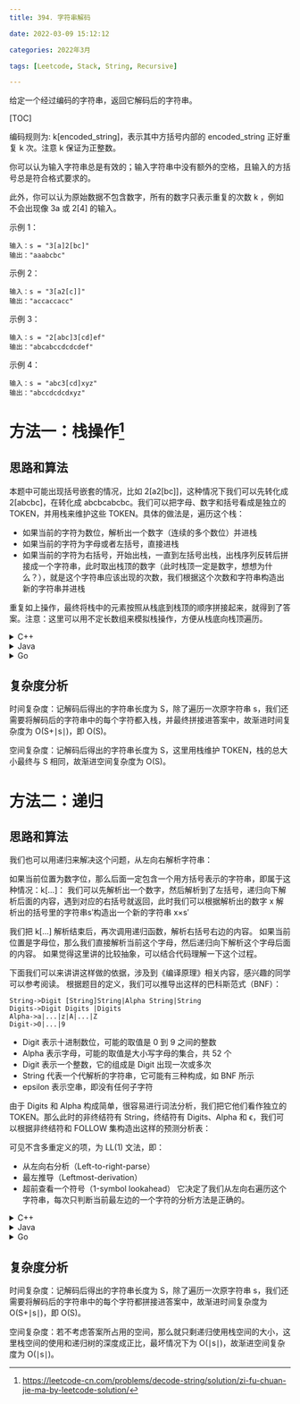 ```yaml
---
title: 394. 字符串解码

date: 2022-03-09 15:12:12  

categories: 2022年3月

tags: [Leetcode, Stack, String, Recursive]

---
```


给定一个经过编码的字符串，返回它解码后的字符串。

<!-- more -->

[TOC]


编码规则为: k[encoded_string]，表示其中方括号内部的 encoded_string 正好重复 k 次。注意 k 保证为正整数。

你可以认为输入字符串总是有效的；输入字符串中没有额外的空格，且输入的方括号总是符合格式要求的。

此外，你可以认为原始数据不包含数字，所有的数字只表示重复的次数 k ，例如不会出现像 3a 或 2[4] 的输入。



示例 1：

    输入：s = "3[a]2[bc]"
    输出："aaabcbc"
示例 2：

    输入：s = "3[a2[c]]"
    输出："accaccacc"
示例 3：

    输入：s = "2[abc]3[cd]ef"
    输出："abcabccdcdcdef"
示例 4：

    输入：s = "abc3[cd]xyz"
    输出："abccdcdcdxyz"


# 方法一：栈操作[^1]

## 思路和算法

本题中可能出现括号嵌套的情况，比如 2[a2[bc]]，这种情况下我们可以先转化成 2[abcbc]，在转化成 abcbcabcbc。我们可以把字母、数字和括号看成是独立的 TOKEN，并用栈来维护这些 TOKEN。具体的做法是，遍历这个栈：

- 如果当前的字符为数位，解析出一个数字（连续的多个数位）并进栈
- 如果当前的字符为字母或者左括号，直接进栈
- 如果当前的字符为右括号，开始出栈，一直到左括号出栈，出栈序列反转后拼接成一个字符串，此时取出栈顶的数字（此时栈顶一定是数字，想想为什么？），就是这个字符串应该出现的次数，我们根据这个次数和字符串构造出新的字符串并进栈

重复如上操作，最终将栈中的元素按照从栈底到栈顶的顺序拼接起来，就得到了答案。注意：这里可以用不定长数组来模拟栈操作，方便从栈底向栈顶遍历。

<details>
    <summary>C++</summary>
    
```
class Solution {
public:
    string getDigits(string &s, size_t &ptr) {
        string ret = "";
        while (isdigit(s[ptr])) {
            ret.push_back(s[ptr++]);
        }
        return ret;
    }

    string getString(vector <string> &v) {
        string ret;
        for (const auto &s: v) {
            ret += s;
        }
        return ret;
    }

    string decodeString(string s) {
        vector <string> stk;
        size_t ptr = 0;

        while (ptr < s.size()) {
            char cur = s[ptr];
            if (isdigit(cur)) {
                // 获取一个数字并进栈
                string digits = getDigits(s, ptr);
                stk.push_back(digits);
            } else if (isalpha(cur) || cur == '[') {
                // 获取一个字母并进栈
                stk.push_back(string(1, s[ptr++])); 
            } else {
                ++ptr;
                vector <string> sub;
                while (stk.back() != "[") {
                    sub.push_back(stk.back());
                    stk.pop_back();
                }
                reverse(sub.begin(), sub.end());
                // 左括号出栈
                stk.pop_back();
                // 此时栈顶为当前 sub 对应的字符串应该出现的次数
                int repTime = stoi(stk.back()); 
                stk.pop_back();
                string t, o = getString(sub);
                // 构造字符串
                while (repTime--) t += o; 
                // 将构造好的字符串入栈
                stk.push_back(t);
            }
        }

        return getString(stk);
    }
};

```
</details>

<details>
    <summary>Java</summary>
    
```
class Solution {
    int ptr;

    public String decodeString(String s) {
        LinkedList<String> stk = new LinkedList<String>();
        ptr = 0;

        while (ptr < s.length()) {
            char cur = s.charAt(ptr);
            if (Character.isDigit(cur)) {
                // 获取一个数字并进栈
                String digits = getDigits(s);
                stk.addLast(digits);
            } else if (Character.isLetter(cur) || cur == '[') {
                // 获取一个字母并进栈
                stk.addLast(String.valueOf(s.charAt(ptr++))); 
            } else {
                ++ptr;
                LinkedList<String> sub = new LinkedList<String>();
                while (!"[".equals(stk.peekLast())) {
                    sub.addLast(stk.removeLast());
                }
                Collections.reverse(sub);
                // 左括号出栈
                stk.removeLast();
                // 此时栈顶为当前 sub 对应的字符串应该出现的次数
                int repTime = Integer.parseInt(stk.removeLast());
                StringBuffer t = new StringBuffer();
                String o = getString(sub);
                // 构造字符串
                while (repTime-- > 0) {
                    t.append(o);
                }
                // 将构造好的字符串入栈
                stk.addLast(t.toString());
            }
        }

        return getString(stk);
    }

    public String getDigits(String s) {
        StringBuffer ret = new StringBuffer();
        while (Character.isDigit(s.charAt(ptr))) {
            ret.append(s.charAt(ptr++));
        }
        return ret.toString();
    }

    public String getString(LinkedList<String> v) {
        StringBuffer ret = new StringBuffer();
        for (String s : v) {
            ret.append(s);
        }
        return ret.toString();
    }
}

```
</details>

<details>
    <summary>Go</summary>
    
```
func decodeString(s string) string {
    stk := []string{}
    ptr := 0
    for ptr < len(s) {
        cur := s[ptr]
        if cur >= '0' && cur <= '9' {
            digits := getDigits(s, &ptr)
            stk = append(stk, digits)
        } else if (cur >= 'a' && cur <= 'z' || cur >= 'A' && cur <= 'Z') || cur == '[' {
            stk = append(stk, string(cur))
            ptr++
        } else {
            ptr++
            sub := []string{}
            for stk[len(stk)-1] != "[" {
                sub = append(sub, stk[len(stk)-1])
                stk = stk[:len(stk)-1]
            }
            for i := 0; i < len(sub)/2; i++ {
                sub[i], sub[len(sub)-i-1] = sub[len(sub)-i-1], sub[i]
            }
            stk = stk[:len(stk)-1]
            repTime, _ := strconv.Atoi(stk[len(stk)-1])
            stk = stk[:len(stk)-1]
            t := strings.Repeat(getString(sub), repTime)
            stk = append(stk, t)
        }
    }
    return getString(stk)
}

func getDigits(s string, ptr *int) string {
    ret := ""
    for ; s[*ptr] >= '0' && s[*ptr] <= '9'; *ptr++ {
        ret += string(s[*ptr])
    }
    return ret
}

func getString(v []string) string {
    ret := ""
    for _, s := range v {
        ret += s
    }
    return ret
}

```
</details>



## 复杂度分析

时间复杂度：记解码后得出的字符串长度为 S，除了遍历一次原字符串 s，我们还需要将解码后的字符串中的每个字符都入栈，并最终拼接进答案中，故渐进时间复杂度为 O(S+∣s∣)，即 O(S)。

空间复杂度：记解码后得出的字符串长度为 S，这里用栈维护 TOKEN，栈的总大小最终与 S 相同，故渐进空间复杂度为 O(S)。

# 方法二：递归
## 思路和算法

我们也可以用递归来解决这个问题，从左向右解析字符串：

如果当前位置为数字位，那么后面一定包含一个用方括号表示的字符串，即属于这种情况：k[...]：
我们可以先解析出一个数字，然后解析到了左括号，递归向下解析后面的内容，遇到对应的右括号就返回，此时我们可以根据解析出的数字 x 解析出的括号里的字符串s′构造出一个新的字符串 x×s′

我们把 k[...] 解析结束后，再次调用递归函数，解析右括号右边的内容。
如果当前位置是字母位，那么我们直接解析当前这个字母，然后递归向下解析这个字母后面的内容。
如果觉得这里讲的比较抽象，可以结合代码理解一下这个过程。

下面我们可以来讲讲这样做的依据，涉及到《编译原理》相关内容，感兴趣的同学可以参考阅读。 根据题目的定义，我们可以推导出这样的巴科斯范式（BNF）：

    String->Digit [String]String|Alpha String|String
    Digits->Digit Digits |Digits
    Alpha->a|...|z|A|...|Z
    Digit->0|...|9

-  Digit 表示十进制数位，可能的取值是 0 到 9 之间的整数
-  Alpha 表示字母，可能的取值是大小写字母的集合，共 52 个
-  Digit 表示一个整数，它的组成是 Digit 出现一次或多次
-  String 代表一个代解析的字符串，它可能有三种构成，如 BNF 所示
-  epsilon 表示空串，即没有任何子字符
 
 由于 Digits 和 Alpha 构成简单，很容易进行词法分析，我们把它他们看作独立的 TOKEN。那么此时的非终结符有 String，终结符有 Digits、Alpha 和 ϵ，我们可以根据非终结符和 FOLLOW 集构造出这样的预测分析表：

可见不含多重定义的项，为 LL(1) 文法，即：

- 从左向右分析（Left-to-right-parse）
- 最左推导（Leftmost-derivation）
- 超前查看一个符号（1-symbol lookahead）
它决定了我们从左向右遍历这个字符串，每次只判断当前最左边的一个字符的分析方法是正确的。
 
 

<details>
    <summary>C++</summary>
    
```
class Solution {
public:
    string src; 
    size_t ptr;

    int getDigits() {
        int ret = 0;
        while (ptr < src.size() && isdigit(src[ptr])) {
            ret = ret * 10 + src[ptr++] - '0';
        }
        return ret;
    }

    string getString() {
        if (ptr == src.size() || src[ptr] == ']') {
            // String -> EPS
            return "";
        }

        char cur = src[ptr]; int repTime = 1;
        string ret;

        if (isdigit(cur)) {
            // String -> Digits [ String ] String
            // 解析 Digits
            repTime = getDigits(); 
            // 过滤左括号
            ++ptr;
            // 解析 String
            string str = getString(); 
            // 过滤右括号
            ++ptr;
            // 构造字符串
            while (repTime--) ret += str; 
        } else if (isalpha(cur)) {
            // String -> Char String
            // 解析 Char
            ret = string(1, src[ptr++]);
        }
        
        return ret + getString();
    }

    string decodeString(string s) {
        src = s;
        ptr = 0;
        return getString();
    }
};

```
</details>

<details>
    <summary>Java</summary>
    
```
class Solution {
    String src;
    int ptr;

    public String decodeString(String s) {
        src = s;
        ptr = 0;
        return getString();
    }

    public String getString() {
        if (ptr == src.length() || src.charAt(ptr) == ']') {
            // String -> EPS
            return "";
        }

        char cur = src.charAt(ptr);
        int repTime = 1;
        String ret = "";

        if (Character.isDigit(cur)) {
            // String -> Digits [ String ] String
            // 解析 Digits
            repTime = getDigits(); 
            // 过滤左括号
            ++ptr;
            // 解析 String
            String str = getString(); 
            // 过滤右括号
            ++ptr;
            // 构造字符串
            while (repTime-- > 0) {
                ret += str;
            }
        } else if (Character.isLetter(cur)) {
            // String -> Char String
            // 解析 Char
            ret = String.valueOf(src.charAt(ptr++));
        }
        
        return ret + getString();
    }

    public int getDigits() {
        int ret = 0;
        while (ptr < src.length() && Character.isDigit(src.charAt(ptr))) {
            ret = ret * 10 + src.charAt(ptr++) - '0';
        }
        return ret;
    }
}

```
</details>

<details>
    <summary>Go</summary>
    
```
var (
    src string
    ptr int
)

func decodeString(s string) string {
    src = s
    ptr = 0
    return getString()
}

func getString() string {
    if ptr == len(src) || src[ptr] == ']' {
        return ""
    }
    cur := src[ptr]
    repTime := 1
    ret := ""
    if cur >= '0' && cur <= '9' {
        repTime = getDigits()
        ptr++
        str := getString()
        ptr++
        ret = strings.Repeat(str, repTime)
    } else if cur >= 'a' && cur <= 'z' || cur >= 'A' && cur <= 'Z' {
        ret = string(cur)
        ptr++
    }
    return ret + getString()
}

func getDigits() int {
    ret := 0
    for ; src[ptr] >= '0' && src[ptr] <= '9'; ptr++ {
        ret = ret * 10 + int(src[ptr] - '0')
    }
    return ret
}

```
</details>

## 复杂度分析

时间复杂度：记解码后得出的字符串长度为 S，除了遍历一次原字符串 s，我们还需要将解码后的字符串中的每个字符都拼接进答案中，故渐进时间复杂度为 O(S+∣s∣)，即 O(S)。

空间复杂度：若不考虑答案所占用的空间，那么就只剩递归使用栈空间的大小，这里栈空间的使用和递归树的深度成正比，最坏情况下为 O(∣s∣)，故渐进空间复杂度为 O(∣s∣)。








[^1]:https://leetcode-cn.com/problems/decode-string/solution/zi-fu-chuan-jie-ma-by-leetcode-solution/